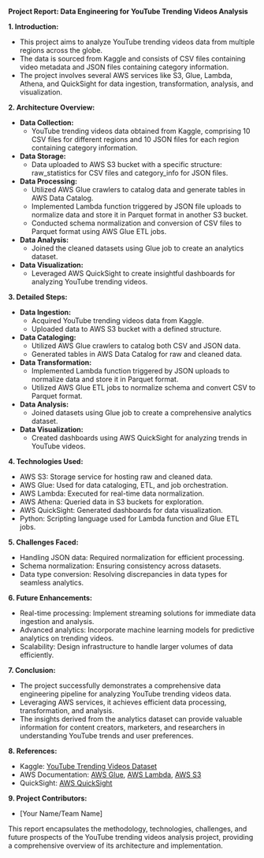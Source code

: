 **Project Report: Data Engineering for YouTube Trending Videos Analysis**

**1. Introduction:**
   - This project aims to analyze YouTube trending videos data from multiple regions across the globe.
   - The data is sourced from Kaggle and consists of CSV files containing video metadata and JSON files containing category information.
   - The project involves several AWS services like S3, Glue, Lambda, Athena, and QuickSight for data ingestion, transformation, analysis, and visualization.

**2. Architecture Overview:**
   - **Data Collection:** 
     - YouTube trending videos data obtained from Kaggle, comprising 10 CSV files for different regions and 10 JSON files for each region containing category information.
   - **Data Storage:**
     - Data uploaded to AWS S3 bucket with a specific structure: raw_statistics for CSV files and category_info for JSON files.
   - **Data Processing:**
     - Utilized AWS Glue crawlers to catalog data and generate tables in AWS Data Catalog.
     - Implemented Lambda function triggered by JSON file uploads to normalize data and store it in Parquet format in another S3 bucket.
     - Conducted schema normalization and conversion of CSV files to Parquet format using AWS Glue ETL jobs.
   - **Data Analysis:**
     - Joined the cleaned datasets using Glue job to create an analytics dataset.
   - **Data Visualization:**
     - Leveraged AWS QuickSight to create insightful dashboards for analyzing YouTube trending videos.

**3. Detailed Steps:**
   - **Data Ingestion:**
     - Acquired YouTube trending videos data from Kaggle.
     - Uploaded data to AWS S3 bucket with a defined structure.
   - **Data Cataloging:**
     - Utilized AWS Glue crawlers to catalog both CSV and JSON data.
     - Generated tables in AWS Data Catalog for raw and cleaned data.
   - **Data Transformation:**
     - Implemented Lambda function triggered by JSON uploads to normalize data and store it in Parquet format.
     - Utilized AWS Glue ETL jobs to normalize schema and convert CSV to Parquet format.
   - **Data Analysis:**
     - Joined datasets using Glue job to create a comprehensive analytics dataset.
   - **Data Visualization:**
     - Created dashboards using AWS QuickSight for analyzing trends in YouTube videos.

**4. Technologies Used:**
   - AWS S3: Storage service for hosting raw and cleaned data.
   - AWS Glue: Used for data cataloging, ETL, and job orchestration.
   - AWS Lambda: Executed for real-time data normalization.
   - AWS Athena: Queried data in S3 buckets for exploration.
   - AWS QuickSight: Generated dashboards for data visualization.
   - Python: Scripting language used for Lambda function and Glue ETL jobs.

**5. Challenges Faced:**
   - Handling JSON data: Required normalization for efficient processing.
   - Schema normalization: Ensuring consistency across datasets.
   - Data type conversion: Resolving discrepancies in data types for seamless analytics.

**6. Future Enhancements:**
   - Real-time processing: Implement streaming solutions for immediate data ingestion and analysis.
   - Advanced analytics: Incorporate machine learning models for predictive analytics on trending videos.
   - Scalability: Design infrastructure to handle larger volumes of data efficiently.

**7. Conclusion:**
   - The project successfully demonstrates a comprehensive data engineering pipeline for analyzing YouTube trending videos data.
   - Leveraging AWS services, it achieves efficient data processing, transformation, and analysis.
   - The insights derived from the analytics dataset can provide valuable information for content creators, marketers, and researchers in understanding YouTube trends and user preferences.

**8. References:**
   - Kaggle: [YouTube Trending Videos Dataset](https://www.kaggle.com/datasets/datasnaek/youtube-new/data)
   - AWS Documentation: [AWS Glue](https://docs.aws.amazon.com/glue/index.html), [AWS Lambda](https://docs.aws.amazon.com/lambda/index.html), [AWS S3](https://docs.aws.amazon.com/AmazonS3/latest/userguide/what-is-s3.html)
   - QuickSight: [AWS QuickSight](https://aws.amazon.com/quicksight/)

**9. Project Contributors:**
   - [Your Name/Team Name]

This report encapsulates the methodology, technologies, challenges, and future prospects of the YouTube trending videos analysis project, providing a comprehensive overview of its architecture and implementation.
